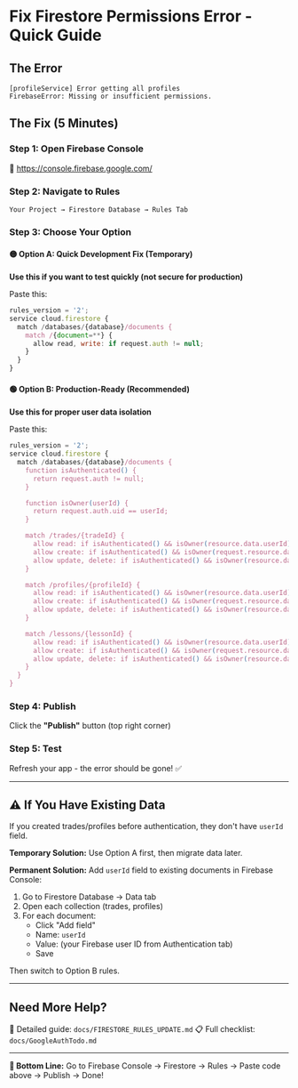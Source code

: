 # Fix Firestore Permissions Error - Quick Guide

## The Error
```
[profileService] Error getting all profiles
FirebaseError: Missing or insufficient permissions.
```

## The Fix (5 Minutes)

### Step 1: Open Firebase Console
🔗 https://console.firebase.google.com/

### Step 2: Navigate to Rules
```
Your Project → Firestore Database → Rules Tab
```

### Step 3: Choose Your Option

#### 🟡 Option A: Quick Development Fix (Temporary)
**Use this if you want to test quickly (not secure for production)**

Paste this:
```javascript
rules_version = '2';
service cloud.firestore {
  match /databases/{database}/documents {
    match /{document=**} {
      allow read, write: if request.auth != null;
    }
  }
}
```

#### 🟢 Option B: Production-Ready (Recommended)
**Use this for proper user data isolation**

Paste this:
```javascript
rules_version = '2';
service cloud.firestore {
  match /databases/{database}/documents {
    function isAuthenticated() {
      return request.auth != null;
    }

    function isOwner(userId) {
      return request.auth.uid == userId;
    }

    match /trades/{tradeId} {
      allow read: if isAuthenticated() && isOwner(resource.data.userId);
      allow create: if isAuthenticated() && isOwner(request.resource.data.userId);
      allow update, delete: if isAuthenticated() && isOwner(resource.data.userId);
    }

    match /profiles/{profileId} {
      allow read: if isAuthenticated() && isOwner(resource.data.userId);
      allow create: if isAuthenticated() && isOwner(request.resource.data.userId);
      allow update, delete: if isAuthenticated() && isOwner(resource.data.userId);
    }

    match /lessons/{lessonId} {
      allow read: if isAuthenticated() && isOwner(resource.data.userId);
      allow create: if isAuthenticated() && isOwner(request.resource.data.userId);
      allow update, delete: if isAuthenticated() && isOwner(resource.data.userId);
    }
  }
}
```

### Step 4: Publish
Click the **"Publish"** button (top right corner)

### Step 5: Test
Refresh your app - the error should be gone! ✅

---

## ⚠️ If You Have Existing Data

If you created trades/profiles before authentication, they don't have `userId` field.

**Temporary Solution:** Use Option A first, then migrate data later.

**Permanent Solution:** Add `userId` field to existing documents in Firebase Console:
1. Go to Firestore Database → Data tab
2. Open each collection (trades, profiles)
3. For each document:
   - Click "Add field"
   - Name: `userId`
   - Value: (your Firebase user ID from Authentication tab)
   - Save

Then switch to Option B rules.

---

## Need More Help?

📖 Detailed guide: `docs/FIRESTORE_RULES_UPDATE.md`
📋 Full checklist: `docs/GoogleAuthTodo.md`

---

**🎯 Bottom Line:** Go to Firebase Console → Firestore → Rules → Paste code above → Publish → Done!
